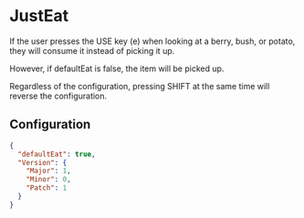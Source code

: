 # JustEat

If the user presses the USE key (e) when looking at a berry, bush, or potato, they will consume it instead of picking it up.

However, if defaultEat is false, the item will be picked up.

Regardless of the configuration, pressing SHIFT at the same time will reverse the configuration.

## Configuration
```json
{
  "defaultEat": true,
  "Version": {
    "Major": 1,
    "Minor": 0,
    "Patch": 1
  }
}
```
